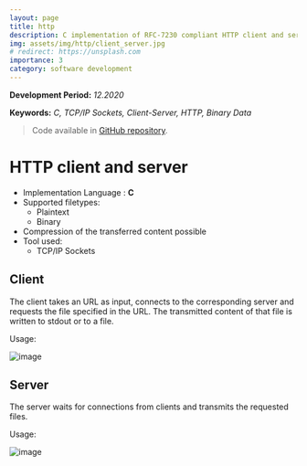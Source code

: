 ```yaml
---
layout: page
title: http
description: C implementation of RFC-7230 compliant HTTP client and server
img: assets/img/http/client_server.jpg
# redirect: https://unsplash.com
importance: 3
category: software development
---
```

**Development Period:** *12.2020*

**Keywords:** *C, TCP/IP Sockets, Client-Server, HTTP, Binary Data*

> Code available in [GitHub repository](https://github.com/r-gg/http).

# HTTP client and server

- Implementation Language : **C**
- Supported filetypes:
  - Plaintext
  - Binary
- Compression of the transferred content possible
- Tool used:
  - TCP/IP Sockets
  
## Client

The client takes an URL as input, connects to the corresponding server and requests the file specified in the URL. The transmitted content of that file is written to stdout or to a file.

Usage:

![image](https://github.com/r-gg/http/assets/90387385/c432e200-1934-49f0-954c-a6f30bb118ec)

## Server

The server waits for connections from clients and transmits the requested files.

Usage:

![image](https://github.com/r-gg/http/assets/90387385/a6d5fb89-1646-4aa9-840c-c16e2a714a00)

